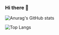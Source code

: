 ### Hi there 👋

![Anurag's GitHub stats](https://github-readme-stats.vercel.app/api?username=chorongfire33&show_icons=true&theme=merko)


![Top Langs](https://github-readme-stats.vercel.app/api/top-langs/?username=chorongfire33&theme=merko)

<!--
**chorongfire33/chorongfire33** is a ✨ _special_ ✨ repository because its `README.md` (this file) appears on your GitHub profile.

Here are some ideas to get you started:

- 🔭 I’m currently working on ...
- 🌱 I’m currently learning ...
- 👯 I’m looking to collaborate on ...
- 🤔 I’m looking for help with ...
- 💬 Ask me about ...
- 📫 How to reach me: ...
- 😄 Pronouns: ...
- ⚡ Fun fact: ...
-->
